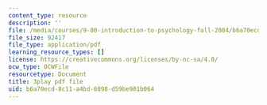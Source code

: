 ```yaml
---
content_type: resource
description: ''
file: /media/courses/9-00-introduction-to-psychology-fall-2004/b6a70ecd8c11a4bd6098d59be901b064_10504.pdf
file_size: 92417
file_type: application/pdf
learning_resource_types: []
license: https://creativecommons.org/licenses/by-nc-sa/4.0/
ocw_type: OCWFile
resourcetype: Document
title: 3play pdf file
uid: b6a70ecd-8c11-a4bd-6098-d59be901b064
---
```

